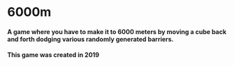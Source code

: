 # 6000m
#### A game where you have to make it to 6000 meters by moving a cube back and forth dodging various randomly generated barriers. 
#### This game was created in 2019
